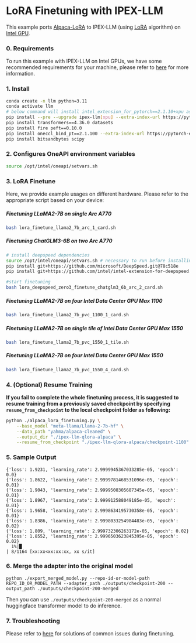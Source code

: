 # LoRA Finetuning with IPEX-LLM

This example ports [Alpaca-LoRA](https://github.com/tloen/alpaca-lora/tree/main) to IPEX-LLM (using [LoRA](https://arxiv.org/abs/2106.09685) algorithm) on [Intel GPU](../../README.md).

### 0. Requirements
To run this example with IPEX-LLM on Intel GPUs, we have some recommended requirements for your machine, please refer to [here](../../README.md#requirements) for more information.

### 1. Install

```bash
conda create -n llm python=3.11
conda activate llm
# below command will install intel_extension_for_pytorch==2.1.10+xpu as default
pip install --pre --upgrade ipex-llm[xpu] --extra-index-url https://pytorch-extension.intel.com/release-whl/stable/xpu/us/
pip install transformers==4.36.0 datasets
pip install fire peft==0.10.0
pip install oneccl_bind_pt==2.1.100 --extra-index-url https://pytorch-extension.intel.com/release-whl/stable/xpu/us/ # necessary to run distributed finetuning
pip install bitsandbytes scipy
```

### 2. Configures OneAPI environment variables
```bash
source /opt/intel/oneapi/setvars.sh
```

### 3. LoRA Finetune

Here, we provide example usages on different hardware. Please refer to the appropriate script based on your device:

##### Finetuning LLaMA2-7B on single Arc A770

```bash
bash lora_finetune_llama2_7b_arc_1_card.sh
```

##### Finetuning ChatGLM3-6B on two Arc A770

```bash
# install deepspeed dependencies
source /opt/intel/oneapi/setvars.sh # necessary to run before installing deepspeed
pip install git+https://github.com/microsoft/DeepSpeed.git@78c518e
pip install git+https://github.com/intel/intel-extension-for-deepspeed.git@ec33277

#start finetuning
bash lora_deepspeed_zero3_finetune_chatglm3_6b_arc_2_card.sh
```

##### Finetuning LLaMA2-7B on four Intel Data Center GPU Max 1100

```bash
bash lora_finetune_llama2_7b_pvc_1100_1_card.sh
```

##### Finetuning LLaMA2-7B on single tile of Intel Data Center GPU Max 1550

```bash
bash lora_finetune_llama2_7b_pvc_1550_1_tile.sh
```

##### Finetuning LLaMA2-7B on four Intel Data Center GPU Max 1550

```bash
bash lora_finetune_llama2_7b_pvc_1550_4_card.sh
```

### 4. (Optional) Resume Training
**If you fail to complete the whole finetuning process, it is suggested to resume training from a previously saved checkpoint by specifying `resume_from_checkpoint` to the local checkpoint folder as following:**
```bash
python ./alpaca_lora_finetuning.py \
    --base_model "meta-llama/Llama-2-7b-hf" \
    --data_path "yahma/alpaca-cleaned" \
    --output_dir "./ipex-llm-qlora-alpaca" \
    --resume_from_checkpoint "./ipex-llm-qlora-alpaca/checkpoint-1100"
```

### 5. Sample Output
```log
{'loss': 1.9231, 'learning_rate': 2.9999945367033285e-05, 'epoch': 0.0}                                                                                                                            
{'loss': 1.8622, 'learning_rate': 2.9999781468531096e-05, 'epoch': 0.01}                                                                                                                           
{'loss': 1.9043, 'learning_rate': 2.9999508305687345e-05, 'epoch': 0.01}                                                                                                                           
{'loss': 1.8967, 'learning_rate': 2.999912588049185e-05, 'epoch': 0.01}                                                                                                                            
{'loss': 1.9658, 'learning_rate': 2.9998634195730358e-05, 'epoch': 0.01}                                                                                                                           
{'loss': 1.8386, 'learning_rate': 2.9998033254984483e-05, 'epoch': 0.02}                                                                                                                           
{'loss': 1.809, 'learning_rate': 2.999732306263172e-05, 'epoch': 0.02}                                                                                                                             
{'loss': 1.8552, 'learning_rate': 2.9996503623845395e-05, 'epoch': 0.02}                                                                                                                           
  1%|█                                                                                                                                                         | 8/1164 [xx:xx<xx:xx:xx, xx s/it]
```

### 6. Merge the adapter into the original model
```
python ./export_merged_model.py --repo-id-or-model-path REPO_ID_OR_MODEL_PATH --adapter_path ./outputs/checkpoint-200 --output_path ./outputs/checkpoint-200-merged
```

Then you can use `./outputs/checkpoint-200-merged` as a normal huggingface transformer model to do inference.

### 7. Troubleshooting
Please refer to [here](../README.md#troubleshooting) for solutions of common issues during finetuning.
